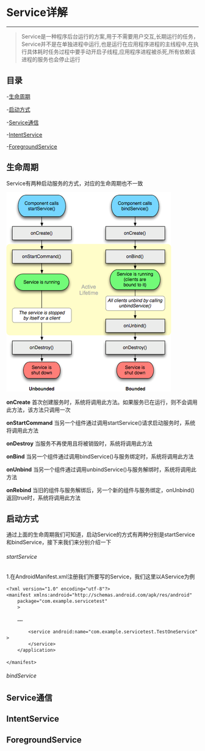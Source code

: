 # Service详解

---

> Service是一种程序后台运行的方案,用于不需要用户交互,长期运行的任务，Service并不是在单独进程中运行,也是运行在应用程序进程的主线程中,在执行具体耗时任务过程中要手动开启子线程,应用程序进程被杀死,所有依赖该进程的服务也会停止运行



## 目录

-[生命周期](#生命周期)

-[启动方式](#启动方式)

-[Service通信](#Service通信)

-[IntentService](#IntentService)

-[ForegroundService](#ForegroundService)

## 生命周期

Service有两种启动服务的方式，对应的生命周期也不一致

![Service生命周期](/Resource/Image/service_lifecycle.png)

**onCreate**
首次创建服务时，系统将调用此方法。如果服务已在运行，则不会调用此方法，该方法只调用一次

**onStartCommand**
当另一个组件通过调用startService()请求启动服务时，系统将调用此方法

**onDestroy**
当服务不再使用且将被销毁时，系统将调用此方法

**onBind**
当另一个组件通过调用bindService()与服务绑定时，系统将调用此方法

**onUnbind**
当另一个组件通过调用unbindService()与服务解绑时，系统将调用此方法

**onRebind**
当旧的组件与服务解绑后，另一个新的组件与服务绑定，onUnbind()返回true时，系统将调用此方法

## 启动方式

通过上面的生命周期我们可知道，启动Service的方式有两种分别是startService和bindService，接下来我们来分别介绍一下

###### startService

1.在AndroidManifest.xml注册我们所要写的Service，我们这里以AService为例

```
<?xml version="1.0" encoding="utf-8"?>  
<manifest xmlns:android="http://schemas.android.com/apk/res/android"  
    package="com.example.servicetest"
    >  
          
    ……  
  
        <service android:name="com.example.servicetest.TestOneService" >  
        </service>  
    </application>  
  
</manifest>  
```

###### bindService



## Service通信

## IntentService

## ForegroundService
